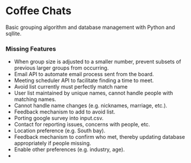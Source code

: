 # Coffee Chats
Basic grouping algorithm and database management with Python and sqllite. 

### Missing Features
* When group size is adjusted to a smaller number, prevent subsets of previous larger groups from occurring. 
* Email API to automate email process sent from the board.
* Meeting scheduler API to facilitate finding a time to meet.
* Avoid list currently must perfectly match name
* User list maintained by unique names, cannot handle people with matching names.
* Cannot handle name changes (e.g. nicknames, marriage, etc.).
* Feedback mechanism to add to avoid list.
* Porting google survey into input.csv.
* Contact for reporting issues, concerns with people, etc.
* Location preference (e.g. South bay).
* Feedback mechanism to confirm who met, thereby updating database appropriately if people missing.
* Enable other preferences (e.g. industry, age).
* 